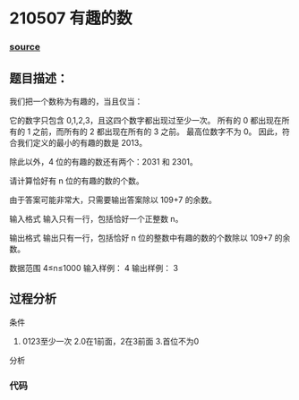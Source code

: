 # 210507 有趣的数

### [source](https://www.acwing.com/problem/content/3198/)
## 题目描述：

我们把一个数称为有趣的，当且仅当：

它的数字只包含 0,1,2,3，且这四个数字都出现过至少一次。
所有的 0 都出现在所有的 1 之前，而所有的 2 都出现在所有的 3 之前。
最高位数字不为 0。
因此，符合我们定义的最小的有趣的数是 2013。

除此以外，4 位的有趣的数还有两个：2031 和 2301。

请计算恰好有 n 位的有趣的数的个数。

由于答案可能非常大，只需要输出答案除以 109+7 的余数。

输入格式
输入只有一行，包括恰好一个正整数 n。

输出格式
输出只有一行，包括恰好 n 位的整数中有趣的数的个数除以 109+7 的余数。

数据范围
4≤n≤1000
输入样例：
4
输出样例：
3



## 过程分析
条件
1. 0123至少一次
2.0在1前面，2在3前面
3.首位不为0

分析








### 代码

```C++


```